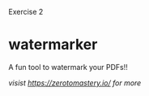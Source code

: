 Exercise 2
# watermarker

A fun tool to watermark your PDFs!!

*visist https://zerotomastery.io/ for more*
